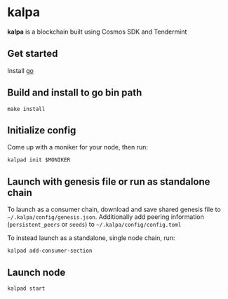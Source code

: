 # kalpa
**kalpa** is a blockchain built using Cosmos SDK and Tendermint

## Get started

Install [go](https://go.dev/dl/)

## Build and install to go bin path

```
make install
```

## Initialize config

Come up with a moniker for your node, then run:

```
kalpad init $MONIKER
```
 
 
 
## Launch with genesis file or run as standalone chain

To launch as a consumer chain, download and save shared genesis file to `~/.kalpa/config/genesis.json`. Additionally add peering information (`persistent_peers` or `seeds`) to `~/.kalpa/config/config.toml`

To instead launch as a standalone, single node chain, run:

```
kalpad add-consumer-section
```

## Launch node

```
kalpad start
```
